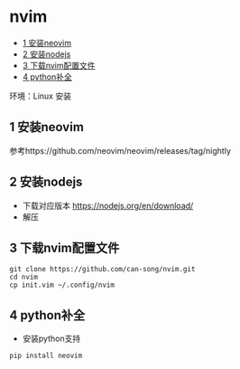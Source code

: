 # nvim

<!-- vim-markdown-toc Redcarpet -->

* [1 安装neovim](#1-安装neovim)
* [2 安装nodejs](#2-安装nodejs)
* [3 下载nvim配置文件](#3-下载nvim配置文件)
* [4 python补全](#4-python补全)

<!-- vim-markdown-toc -->

环境：Linux
安装
## 1 安装neovim
参考https://github.com/neovim/neovim/releases/tag/nightly
## 2 安装nodejs
- 下载对应版本 https://nodejs.org/en/download/
- 解压
## 3 下载nvim配置文件
```
git clone https://github.com/can-song/nvim.git
cd nvim
cp init.vim ~/.config/nvim
```
## 4 python补全
- 安装python支持
```shell
pip install neovim

```
